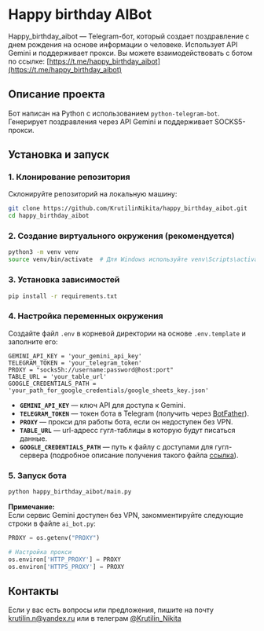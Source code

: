 # Happy birthday AIBot

Happy_birthday_aibot — Telegram-бот, который создает поздравление с днем рождения на основе информации о человеке. Использует API Gemini и поддерживает прокси.
Вы можете взаимодействовать с ботом по ссылке: [https://t.me/happy_birthday_aibot](https://t.me/happy_birthday_aibot)

## Описание проекта

Бот написан на Python с использованием `python-telegram-bot`. Генерирует поздравления через API Gemini и поддерживает SOCKS5-прокси.

## Установка и запуск

### 1. Клонирование репозитория

Склонируйте репозиторий на локальную машину:

```bash
git clone https://github.com/KrutilinNikita/happy_birthday_aibot.git
cd happy_birthday_aibot
```

### 2. Создание виртуального окружения (рекомендуется)

```bash
python3 -m venv venv
source venv/bin/activate  # Для Windows используйте venv\Scripts\activate
```

### 3. Установка зависимостей

```bash
pip install -r requirements.txt
```

### 4. Настройка переменных окружения

Создайте файл `.env` в корневой директории на основе `.env.template` и заполните его:

```
GEMINI_API_KEY = 'your_gemini_api_key'
TELEGRAM_TOKEN = 'your_telegram_token'
PROXY = "socks5h://username:password@host:port"
TABLE_URL = 'your_table_url'
GOOGLE_CREDENTIALS_PATH = 'your_path_for_google_credentials/google_sheets_key.json'
```

- **`GEMINI_API_KEY`** — ключ API для доступа к Gemini.
- **`TELEGRAM_TOKEN`** — токен бота в Telegram (получить через [BotFather](https://t.me/BotFather)).
- **`PROXY`**  — прокси для работы бота, если он недоступен без VPN.
- **`TABLE_URL`**  — url-адресс гугл-таблицы в которую будут писаться данные.
- **`GOOGLE_CREDENTIALS_PATH`** — путь к файлу с доступами для гугл-сервера (подробное описание получения такого файла [ссылка](https://habr.com/ru/articles/825404/)).

### 5. Запуск бота

```bash
python happy_birthday_aibot/main.py
```

**Примечание:**  
Если сервис Gemini доступен без VPN, закомментируйте следующие строки в файле `ai_bot.py`:

```python
PROXY = os.getenv("PROXY")

# Настройка прокси
os.environ['HTTP_PROXY'] = PROXY
os.environ['HTTPS_PROXY'] = PROXY
```

## Контакты

Если у вас есть вопросы или предложения, пишите на почту krutilin.n@yandex.ru или в телеграм [@Krutilin_Nikita](https://t.me/Krutilin_Nikita)
